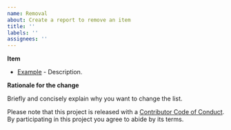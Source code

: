 ```yaml
---
name: Removal
about: Create a report to remove an item
title: ''
labels: ''
assignees: ''
---
```


**Item**

- [Example](http://example.com) - Description.

**Rationale for the change**

Briefly and concisely explain why you want to change the list.

Please note that this project is released with a
[Contributor Code of Conduct](CODE_OF_CONDUCT.md). By participating in this
project you agree to abide by its terms.
